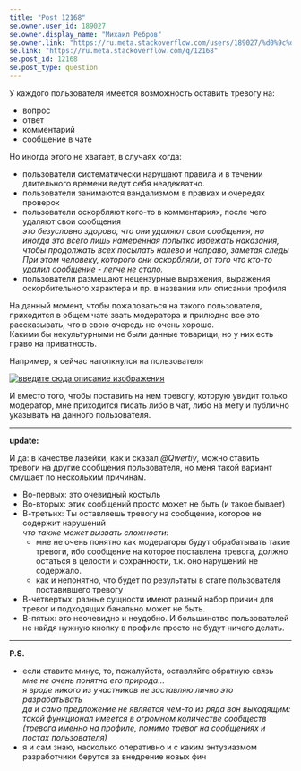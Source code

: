 ```yaml
---
title: "Post 12168"
se.owner.user_id: 189027
se.owner.display_name: "Михаил Ребров"
se.owner.link: "https://ru.meta.stackoverflow.com/users/189027/%d0%9c%d0%b8%d1%85%d0%b0%d0%b8%d0%bb-%d0%a0%d0%b5%d0%b1%d1%80%d0%be%d0%b2"
se.link: "https://ru.meta.stackoverflow.com/q/12168"
se.post_id: 12168
se.post_type: question
---
```

<p>У каждого пользователя имеется возможность оставить тревогу на:</p>
<ul>
<li>вопрос</li>
<li>ответ</li>
<li>комментарий</li>
<li>сообщение в чате</li>
</ul>
<p>Но иногда этого не хватает, в случаях когда:</p>
<ul>
<li>пользователи систематически нарушают правила и в течении длительного времени ведут себя неадекватно.</li>
<li>пользователи занимаются вандализмом в правках и очередях проверок</li>
<li>пользователи оскорбляют кого-то в комментариях, после чего удаляют свои сообщения<br/>
<em>это безусловно здорово, что они удаляют свои сообщения, но иногда это всего лишь намеренная попытка избежать наказания, чтобы продолжать всех посылать налево и направо, заметая следы</em><br/>
<em>При этом человеку, которого они оскорбляли, от того что кто-то удалил сообщение - легче не стало.</em></li>
<li>пользователи размещают нецензурные выражения, выражения оскорбительного характера и пр. в названии или описании профиля</li>
</ul>
<p>На данный момент, чтобы пожаловаться на такого пользователя, приходится в общем чате звать модератора и прилюдно все это рассказывать, что в свою очередь не очень хорошо.<br/>
Какими бы некультурными не были данные товарищи, но у них есть право на приватность.</p>
<p>Например, я сейчас натолкнулся на пользователя</p>
<p><a href="https://i.stack.imgur.com/TE7Xw.png" rel="nofollow noreferrer"><img src="https://i.stack.imgur.com/TE7Xw.png" alt="введите сюда описание изображения" /></a></p>
<p>И вместо того, чтобы поставить на нем тревогу, которую увидит только модератор, мне приходится писать либо в чат, либо на мету и публично указывать на данного пользователя.</p>
<hr />
<p><strong>update:</strong><br/></p>
<p>И да: в качестве лазейки, как и сказал <em>@Qwertiy</em>, можно ставить тревоги на другие сообщения пользователя, но меня такой вариант смущает по нескольким причинам.</p>
<ul>
<li>Во-первых: это очевидный костыль</li>
<li>Во-вторых: этих сообщений просто может не быть (и такое бывает)</li>
<li>В-третьих: Ты оставляешь тревогу на сообщение, которое не содержит нарушений<br/>
<em>что также может вызвать сложности:</em><br/>
<ul>
<li>мне не очень понятно как модераторы будут обрабатывать такие тревоги, ибо сообщение на которое поставлена тревога, должно остаться в целости и сохранности, т.к. оно нарушений не содержало.</li>
<li>как и непонятно, что будет по результаты в стате пользователя поставившего тревогу</li>
</ul>
</li>
<li>В-четвертых: разные сущности имеют разный набор причин для тревог и подходящих банально может не быть.</li>
<li>В-пятых: это неочевидно и неудобно. И большинство пользователей не найдя нужную кнопку в профиле просто не будут ничего делать.</li>
</ul>
<hr />
<p><strong>P.S.</strong><br/></p>
<ul>
<li>если ставите минус, то, пожалуйста, оставляйте обратную связь<br/>
<em>мне не очень понятна его природа...</em><br/>
<em>я вроде никого из участников не заставляю лично это разрабатывать</em><br/>
<em>да и само предложение не является чем-то из ряда вон выходящим: такой функционал имеется в огромном количестве сообществ (тревога именно на профиле, помимо тревог на сообщениях и постах пользователя)</em><br/></li>
<li>я и сам знаю, насколько оперативно и с каким энтузиазмом разработчики берутся за внедрение новых фич</li>
</ul>
